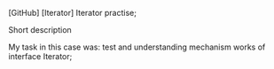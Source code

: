 [GitHub] [Iterator] Iterator practise;

Short description

My task in this case was: test and understanding mechanism works of interface Iterator; 
